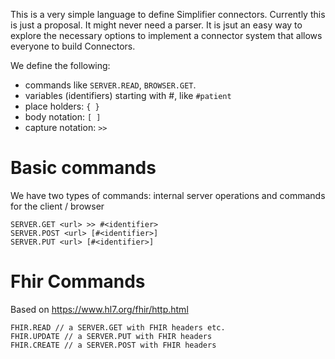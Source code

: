 This is a very simple language to define Simplifier connectors. Currently this is just a proposal. It might never need a parser. It is jsut an easy way to explore the necessary options to implement a connector system that allows everyone to build Connectors.

We define the following:
- commands like `SERVER.READ`, `BROWSER.GET`. 
- variables (identifiers) starting with #, like `#patient`
- place holders: `{ }`
- body notation: `[ ]`
- capture notation: `>>`

Basic commands
==============
We have two types of commands: internal server operations and commands for the client / browser
```
SERVER.GET <url> >> #<identifier>
SERVER.POST <url> [#<identifier>]
SERVER.PUT <url> [#<identifier>]
```

Fhir Commands
=============
Based on https://www.hl7.org/fhir/http.html
```
FHIR.READ // a SERVER.GET with FHIR headers etc.
FHIR.UPDATE // a SERVER.PUT with FHIR headers
FHIR.CREATE // a SERVER.POST with FHIR headers
```


